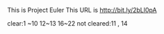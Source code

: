 This is Project Euler
This URL is http://bit.ly/2bLl0pA

clear:1 ~10 12~13 16~22
not cleared:11 , 14
